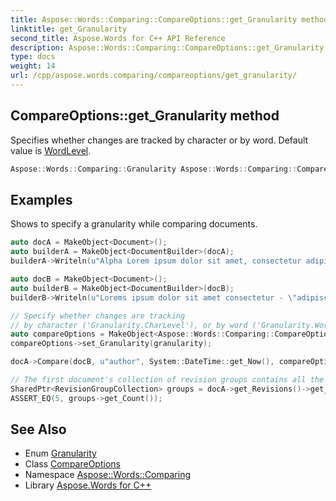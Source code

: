 ```yaml
---
title: Aspose::Words::Comparing::CompareOptions::get_Granularity method
linktitle: get_Granularity
second_title: Aspose.Words for C++ API Reference
description: Aspose::Words::Comparing::CompareOptions::get_Granularity method. Specifies whether changes are tracked by character or by word. Default value is WordLevel in C++.
type: docs
weight: 14
url: /cpp/aspose.words.comparing/compareoptions/get_granularity/
---
```

## CompareOptions::get_Granularity method


Specifies whether changes are tracked by character or by word. Default value is [WordLevel](../../granularity/).

```cpp
Aspose::Words::Comparing::Granularity Aspose::Words::Comparing::CompareOptions::get_Granularity() const
```


## Examples



Shows to specify a granularity while comparing documents. 
```cpp
auto docA = MakeObject<Document>();
auto builderA = MakeObject<DocumentBuilder>(docA);
builderA->Writeln(u"Alpha Lorem ipsum dolor sit amet, consectetur adipiscing elit");

auto docB = MakeObject<Document>();
auto builderB = MakeObject<DocumentBuilder>(docB);
builderB->Writeln(u"Lorems ipsum dolor sit amet consectetur - \"adipiscing\" elit");

// Specify whether changes are tracking
// by character ('Granularity.CharLevel'), or by word ('Granularity.WordLevel').
auto compareOptions = MakeObject<Aspose::Words::Comparing::CompareOptions>();
compareOptions->set_Granularity(granularity);

docA->Compare(docB, u"author", System::DateTime::get_Now(), compareOptions);

// The first document's collection of revision groups contains all the differences between documents.
SharedPtr<RevisionGroupCollection> groups = docA->get_Revisions()->get_Groups();
ASSERT_EQ(5, groups->get_Count());
```

## See Also

* Enum [Granularity](../../granularity/)
* Class [CompareOptions](../)
* Namespace [Aspose::Words::Comparing](../../)
* Library [Aspose.Words for C++](../../../)
